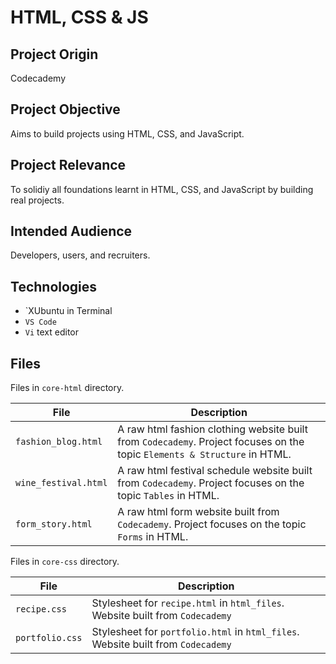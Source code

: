 # HTML, CSS & JS 

## Project Origin
Codecademy

## Project Objective
Aims to build projects using HTML, CSS, and JavaScript.

## Project Relevance
To solidiy all foundations learnt in HTML, CSS, and JavaScript by building real projects.

## Intended Audience
Developers, users, and recruiters.

## Technologies
* `XUbuntu in Terminal
* `VS Code `
* `Vi` text editor

## Files
Files in `core-html` directory.

| File | Description |
| - | - |
|`fashion_blog.html`| A raw html fashion clothing website built from `Codecademy`. Project focuses on the topic `Elements & Structure` in HTML.|
|`wine_festival.html`| A raw html festival schedule website built from `Codecademy`. Project focuses on the topic `Tables` in HTML.|
|`form_story.html`| A raw html form website built from `Codecademy`. Project focuses on the topic `Forms` in HTML.|

Files in `core-css` directory.

| File | Description |
| - | - |
|`recipe.css`| Stylesheet for `recipe.html` in `html_files`. Website built from `Codecademy`|
|`portfolio.css`| Stylesheet for `portfolio.html` in `html_files`. Website built from `Codecademy`|
